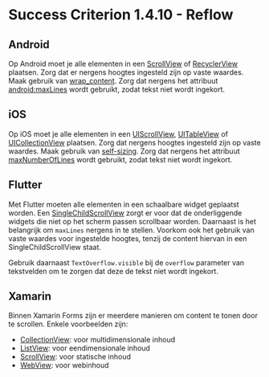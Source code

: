 # Success Criterion 1.4.10 - Reflow
## Android

Op Android moet je alle elementen in een [ScrollView](https://developer.android.com/reference/android/widget/ScrollView) of [RecyclerView](https://developer.android.com/jetpack/androidx/releases/recyclerview) plaatsen. Zorg dat er nergens hoogtes ingesteld zijn op vaste waardes. Maak gebruik van [wrap_content](https://developer.android.com/reference/android/view/ViewGroup.LayoutParams#WRAP_CONTENT). Zorg dat nergens het attribuut [android:maxLines](https://developer.android.com/reference/android/widget/TextView#attr_android:maxLines) wordt gebruikt, zodat tekst niet wordt ingekort.
## iOS

Op iOS moet je alle elementen in een [UIScrollView](https://developer.apple.com/documentation/uikit/uiscrollview), [UITableView](https://developer.apple.com/documentation/uikit/views_and_controls/table_views) of [UICollectionView](https://developer.apple.com/documentation/uikit/views_and_controls/collection_views) plaatsen. Zorg dat nergens hoogtes ingesteld zijn op vaste waardes. Maak gebruik van [self-sizing](https://developer.apple.com/documentation/uikit/uifont/creating_self-sizing_table_view_cells). Zorg dat nergens het attribuut [maxNumberOfLines](https://developer.apple.com/documentation/uikit/nstextcontainer/1444531-maximumnumberoflines) wordt gebruikt, zodat tekst niet wordt ingekort.
## Flutter

Met Flutter moeten alle elementen in een schaalbare widget geplaatst worden. Een [SingleChildScrollView](https://api.flutter.dev/flutter/widgets/SingleChildScrollView-class.html) zorgt er voor dat de onderliggende widgets die niet op het scherm passen scrollbaar worden. Daarnaast is het belangrijk om `maxLines` nergens in te stellen. Voorkom ook het gebruik van vaste waardes voor ingestelde hoogtes, tenzij de content hiervan in een SingleChildScrollView staat.

Gebruik daarnaast `TextOverflow.visible` bij de `overflow` parameter van tekstvelden om te zorgen dat deze de tekst niet wordt ingekort.
## Xamarin

Binnen Xamarin Forms zijn er meerdere manieren om content te tonen door te scrollen. Enkele voorbeelden zijn:

* [CollectionView](https://docs.microsoft.com/en-us/xamarin/xamarin-forms/user-interface/collectionview/): voor multidimensionale inhoud
* [ListView](https://docs.microsoft.com/en-us/xamarin/xamarin-forms/user-interface/listview/): voor eendimensionale inhoud
* [ScrollView](https://docs.microsoft.com/en-us/xamarin/xamarin-forms/user-interface/layouts/scrollview): voor statische inhoud
* [WebView](https://docs.microsoft.com/en-us/xamarin/xamarin-forms/user-interface/webview): voor webinhoud
